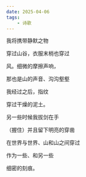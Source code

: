 ```yaml
---
date: 2025-04-06
tags:
	- 诗歌
---
```

我将携带静默之物

穿过山谷，衣服末梢也穿过

风。细微的摩擦声响，

那也是山的声音、沟沟壑壑

我经过之后，指纹

穿过干燥的泥土。

另一些时候我拔剑在手

（握住）并且留下明亮的穿凿

在世界与世界、山和山之间穿过

作为一些、和另一些

细密的刻痕。